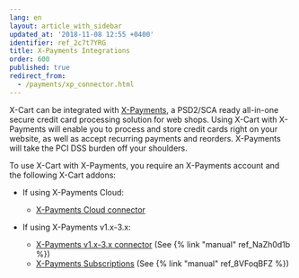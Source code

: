 ```yaml
---
lang: en
layout: article_with_sidebar
updated_at: '2018-11-08 12:55 +0400'
identifier: ref_2c7t7YRG
title: X-Payments Integrations
order: 600
published: true
redirect_from:
  - /payments/xp_connector.html
---
```

X-Cart can be integrated with [X-Payments](https://www.x-payments.com/), a PSD2/SCA ready all-in-one secure credit card processing solution for web shops. Using X-Cart with X-Payments will enable you to process and store credit cards right on your website, as well as accept recurring payments and reorders. X-Payments will take the PCI DSS burden off your shoulders.

To use X-Cart with X-Payments, you require an X-Payments account and the following X-Cart addons:

* If using X-Payments Cloud:
 
  * [X-Payments Cloud connector](https://market.x-cart.com/addons/x-payments-cloud.html)

* If using X-Payments v1.x-3.x:

  * [X-Payments v1.x-3.x connector](https://market.x-cart.com/addons/xpayments-connector.html) (See {% link "manual" ref_NaZh0d1b %})
  * [X-Payments Subscriptions](https://market.x-cart.com/addons/x-payments-subscriptions-and-installements.html) (See {% link "manual" ref_8VFoqBFZ %})
  
